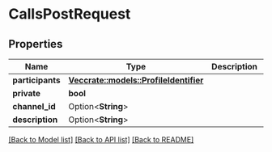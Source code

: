 # CallsPostRequest

## Properties

Name | Type | Description | Notes
------------ | ------------- | ------------- | -------------
**participants** | [**Vec<crate::models::ProfileIdentifier>**](ProfileIdentifier.md) |  | 
**private** | **bool** |  | 
**channel_id** | Option<**String**> |  | [optional]
**description** | Option<**String**> |  | [optional]

[[Back to Model list]](../README.md#documentation-for-models) [[Back to API list]](../README.md#documentation-for-api-endpoints) [[Back to README]](../README.md)


